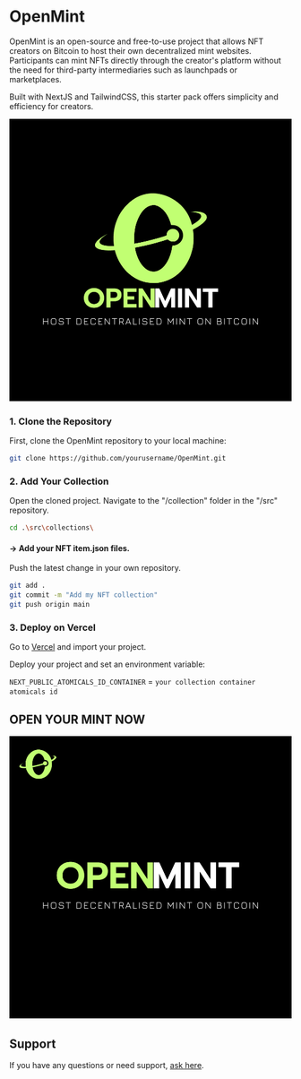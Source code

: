 
# OpenMint

OpenMint is an open-source and free-to-use project that allows NFT creators on Bitcoin to host their own decentralized mint websites.
Participants can mint NFTs directly through the creator's platform without the need for third-party intermediaries such as launchpads or marketplaces.

Built with NextJS and TailwindCSS, this starter pack offers simplicity and efficiency for creators.

![App Screenshot](/public/1.png)

### 1. Clone the Repository

First, clone the OpenMint repository to your local machine:

```bash
git clone https://github.com/yourusername/OpenMint.git
```
    

### 2. Add Your Collection

Open the cloned project. Navigate to the "/collection" folder in the "/src" repository.
```bash
cd .\src\collections\
```
#### -> Add your NFT item.json files.

Push the latest change in your own repository.
```bash
git add .
git commit -m "Add my NFT collection"
git push origin main
```

### 3. Deploy on Vercel

Go to [Vercel](https://vercel.com) and import your project.

Deploy your project and set an environment variable:

`NEXT_PUBLIC_ATOMICALS_ID_CONTAINER` = 
`your collection container atomicals id`



## OPEN YOUR MINT NOW

![App Screenshot](/public/6.png)

## Support

If you have any questions or need support, [ask here](https://t.me/AtomicalsCommunity).